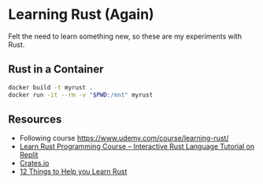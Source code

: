 # Learning Rust (Again)

Felt the need to learn something new, so these are my experiments with Rust.

## Rust in a Container

```bash
docker build -t myrust .
docker run -it --rm -v "$PWD:/mnt" myrust
```

## Resources

* Following course https://www.udemy.com/course/learning-rust/
* [Learn Rust Programming Course – Interactive Rust Language Tutorial on Replit](https://www.freecodecamp.org/news/rust-in-replit)
* [Crates.io](https://crates.io)
* [12 Things to Help you Learn Rust](https://youtu.be/a8abW3RlOn8)




